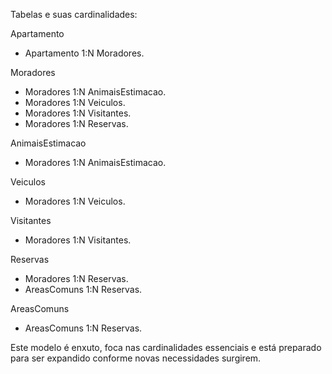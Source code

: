 Tabelas e suas cardinalidades:

Apartamento
- Apartamento 1:N Moradores.

Moradores
- Moradores 1:N AnimaisEstimacao.
- Moradores 1:N Veiculos.
- Moradores 1:N Visitantes.
- Moradores 1:N Reservas.

AnimaisEstimacao
- Moradores 1:N AnimaisEstimacao.

Veiculos
- Moradores 1:N Veiculos.

Visitantes
- Moradores 1:N Visitantes.

Reservas
- Moradores 1:N Reservas.
- AreasComuns 1:N Reservas.

AreasComuns
- AreasComuns 1:N Reservas.

Este modelo é enxuto, foca nas cardinalidades essenciais e está preparado para ser expandido conforme novas necessidades surgirem.
